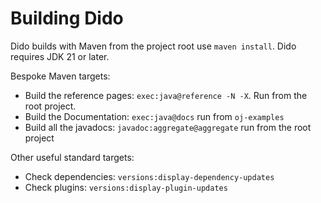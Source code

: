 Building Dido
=============

Dido builds with Maven from the project root use `maven install`. 
Dido requires JDK 21 or later.

Bespoke Maven targets:
- Build the reference pages: `exec:java@reference -N -X`. Run from the
  root project.
- Build the Documentation: `exec:java@docs` run from `oj-examples`
- Build all the javadocs: `javadoc:aggregate@aggregate` run from the 
  root project

Other useful standard targets:
- Check dependencies: `versions:display-dependency-updates`
- Check plugins: `versions:display-plugin-updates`
